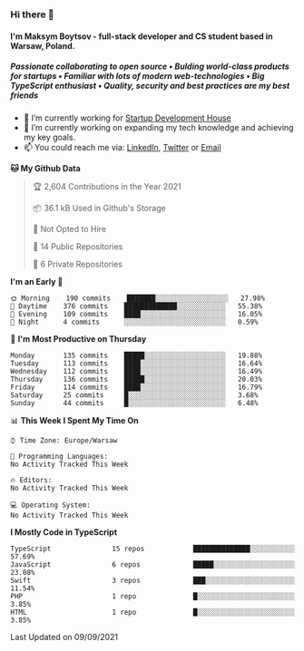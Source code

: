 ### Hi there 👋
#### I'm Maksym Boytsov - full-stack developer and CS student based in Warsaw, Poland.

##### Passionate collaborating to open source • Bulding world-class products for startups • Familiar with lots of modern web-technologies • Big TypeScript enthusiast • Quality, security and best practices are my best friends

- 💼 I’m currently working for [Startup Development House](https://start-up.house/en)
- 🔭 I’m currently working on expanding my tech knowledge and achieving my key goals.
- 📫 You could reach me via: [LinkedIn](https://www.linkedin.com/in/maksym-boytsov/), [Twitter](https://twitter.com/maksymboytsov) or [Email](mailto:maksym.boytsov@gmail.com?subject=[GitHub])

<!--START_SECTION:waka-->
**🐱 My Github Data** 

> 🏆 2,604 Contributions in the Year 2021
 > 
> 📦 36.1 kB Used in Github's Storage 
 > 
> 🚫 Not Opted to Hire
 > 
> 📜 14 Public Repositories 
 > 
> 🔑 6 Private Repositories  
 > 
**I'm an Early 🐤** 

```text
🌞 Morning    190 commits    ███████░░░░░░░░░░░░░░░░░░   27.98% 
🌆 Daytime    376 commits    █████████████░░░░░░░░░░░░   55.38% 
🌃 Evening    109 commits    ████░░░░░░░░░░░░░░░░░░░░░   16.05% 
🌙 Night      4 commits      ░░░░░░░░░░░░░░░░░░░░░░░░░   0.59%

```
📅 **I'm Most Productive on Thursday** 

```text
Monday       135 commits    █████░░░░░░░░░░░░░░░░░░░░   19.88% 
Tuesday      113 commits    ████░░░░░░░░░░░░░░░░░░░░░   16.64% 
Wednesday    112 commits    ████░░░░░░░░░░░░░░░░░░░░░   16.49% 
Thursday     136 commits    █████░░░░░░░░░░░░░░░░░░░░   20.03% 
Friday       114 commits    ████░░░░░░░░░░░░░░░░░░░░░   16.79% 
Saturday     25 commits     █░░░░░░░░░░░░░░░░░░░░░░░░   3.68% 
Sunday       44 commits     █░░░░░░░░░░░░░░░░░░░░░░░░   6.48%

```


📊 **This Week I Spent My Time On** 

```text
⌚︎ Time Zone: Europe/Warsaw

💬 Programming Languages: 
No Activity Tracked This Week

🔥 Editors: 
No Activity Tracked This Week

💻 Operating System: 
No Activity Tracked This Week

```

**I Mostly Code in TypeScript** 

```text
TypeScript               15 repos            ██████████████░░░░░░░░░░░   57.69% 
JavaScript               6 repos             █████░░░░░░░░░░░░░░░░░░░░   23.08% 
Swift                    3 repos             ███░░░░░░░░░░░░░░░░░░░░░░   11.54% 
PHP                      1 repo              █░░░░░░░░░░░░░░░░░░░░░░░░   3.85% 
HTML                     1 repo              █░░░░░░░░░░░░░░░░░░░░░░░░   3.85%

```



 Last Updated on 09/09/2021
<!--END_SECTION:waka-->
